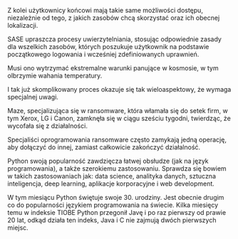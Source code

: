 

Z kolei użytkownicy końcowi mają takie same możliwości dostępu, niezależnie od tego, z jakich zasobów chcą skorzystać oraz ich obecnej lokalizacji.

SASE upraszcza procesy uwierzytelniania, stosując odpowiednie zasady dla wszelkich zasobów, których poszukuje użytkownik na podstawie początkowego logowania i wcześniej zdefiniowanych uprawnień. 

Musi ono wytrzymać ekstremalne warunki panujące w kosmosie, w tym olbrzymie wahania temperatury.

 I tak już skomplikowany proces okazuje się tak wieloaspektowy, że wymaga specjalnej uwagi. 

Maze, specjalizująca się w ransomware, która włamała się do setek firm, w tym Xerox, LG i Canon, zamknęła się w ciągu sześciu tygodni, twierdząc, że wycofała się z działalności.

Specjaliści oprogramowania ransomware często zamykają jedną operację, aby dołączyć do innej, zamiast całkowicie zakończyć działalność.

Python swoją popularność zawdzięcza łatwej obsłudze (jak na język programowania), a także szerokiemu zastosowaniu. Sprawdza się bowiem w takich zastosowaniach jak: data science, analityka danych, sztuczna inteligencja, deep learning, aplikacje korporacyjne i web development.

W tym miesiącu Python świętuje swoje 30. urodziny. Jest obecnie drugim co do popularności językiem programowania na świecie. Kilka miesięcy temu w indeksie TIOBE Python przegonił Javę i po raz pierwszy od prawie 20 lat, odkąd działa ten indeks, Java i C nie zajmują dwóch pierwszych miejsc.
